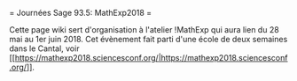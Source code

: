 = Journées Sage 93.5: MathExp2018 =

Cette page wiki sert d'organisation à l'atelier !MathExp qui aura lien du 28 mai au 1er juin 2018. Cet évènement fait parti d'une école de deux semaines dans le Cantal, voir [[https://mathexp2018.sciencesconf.org/|https://mathexp2018.sciencesconf.org/]].
